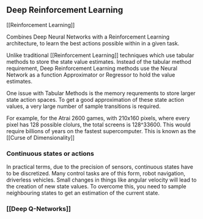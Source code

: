 ## Deep Reinforcement Learning

[[Reinforcement Learning]]

Combines Deep Neural Networks with a Reinforcement Learning architecture, to learn the best actions possible within in a given task.

Unlike traditional [[Reinforcement Learning]] techniques which use tabular methods to store the state value estimates.  Instead of the tabular method requirement, Deep Reinforcement Learning methods use the Neural Network as a function Approximator or Regressor to hold the value estimates.

One issue with Tabular Methods is the memory requrements to store larger state action spaces.  To get a good approximation of these state action values, a very large number of sample transitions  is required.

For example, for the Atrai 2600 games, with 210x160 pixels, where every pixel has 128 possible clolurs, the total screens is 128^33600.  This would require billions of years on the fastest supercomputer.  This is known as the [[Curse of Dimensionality]]

### Continuous states or actions
In practical terms, due to the precision of sensors, continuous states have to be discretized.  Many control tasks are of this form, robot navigation, driverless vehicles.  Small changes in things like angular velocity will lead to the creation of new state values.  To overcome this, you need to sample neighbouring states to get an estimation of the current state.  

### [[Deep Q-Networks]]